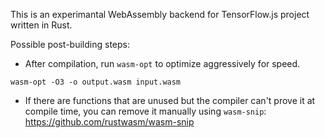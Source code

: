 This is an experimantal WebAssembly backend for TensorFlow.js project written in Rust.

Possible post-building steps:

- After compilation, run `wasm-opt` to optimize aggressively for speed.
```
wasm-opt -O3 -o output.wasm input.wasm
```
- If there are functions that are unused but the compiler can't prove it at compile time, you can remove it manually using `wasm-snip`: https://github.com/rustwasm/wasm-snip

